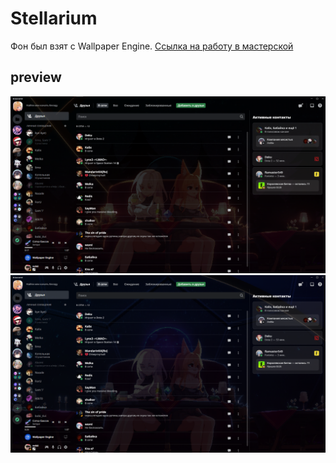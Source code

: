 # Stellarium
Фон был взят с Wallpaper Engine. [Ссылка на работу в мастерской](https://steamcommunity.com/sharedfiles/filedetails/?id=2858592399)

## preview
<img src="preview.png" width="600px" />
<img src="preview2.png" width="600px" />